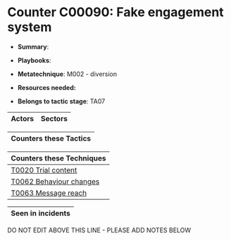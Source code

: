 # Counter C00090: Fake engagement system

* **Summary**: 

* **Playbooks**: 

* **Metatechnique**: M002 - diversion

* **Resources needed:** 

* **Belongs to tactic stage**: TA07


| Actors | Sectors |
| ------ | ------- |



| Counters these Tactics |
| ---------------------- |



| Counters these Techniques |
| ------------------------- |
| [T0020 Trial content](../techniques/T0020.md) |
| [T0062 Behaviour changes](../techniques/T0062.md) |
| [T0063 Message reach](../techniques/T0063.md) |



| Seen in incidents |
| ----------------- |


DO NOT EDIT ABOVE THIS LINE - PLEASE ADD NOTES BELOW